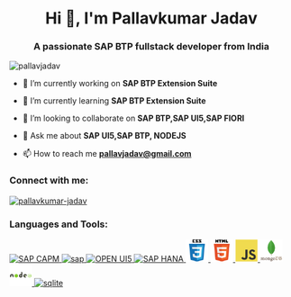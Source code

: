 <h1 align="center">Hi 👋, I'm Pallavkumar Jadav</h1>
<h3 align="center">A passionate SAP BTP fullstack developer from India</h3>

<p align="left"> <img src="https://komarev.com/ghpvc/?username=pallavjadav&label=Profile%20views&color=0e75b6&style=flat" alt="pallavjadav" /> </p>

- 🔭 I’m currently working on **SAP BTP Extension Suite**

- 🌱 I’m currently learning **SAP BTP Extension Suite**

- 👯 I’m looking to collaborate on **SAP BTP,SAP UI5,SAP FIORI**

- 💬 Ask me about **SAP UI5,SAP BTP, NODEJS**

- 📫 How to reach me **pallavjadav@gmail.com**

<h3 align="left">Connect with me:</h3>
<p align="left">
<a href="https://linkedin.com/in/pallavkumar-jadav" target="blank"><img align="center" src="https://raw.githubusercontent.com/rahuldkjain/github-profile-readme-generator/master/src/images/icons/Social/linked-in-alt.svg" alt="pallavkumar-jadav" height="30" width="40" /></a>
</p>

<h3 align="left">Languages and Tools:</h3>
<p align="left"> 
	<a href="https://cap.cloud.sap/docs/" target="_blank" rel="noreferrer"> 
    <img src="https://cap.cloud.sap/docs/assets/logos/cap.svg" alt="SAP CAPM " width="40" height="40"/> 
  </a>
	<a href="https://www.sap.com/" target="_blank" rel="noreferrer"> 
    <img src="https://avatars.githubusercontent.com/u/50221243?s=40&v=4" alt="sap" width="40" height="40"/> 
  </a>
	<a href="https://openui5.org/" target="_blank" rel="noreferrer"> 
    <img src="https://encrypted-tbn0.gstatic.com/images?q=tbn:ANd9GcS1wNhbna63crTdP2FkQzFK1X8Ix-Uk5MZXMGPZWbpnxCKFWO6x-BGh2s3Ic9EudJN30Ik&usqp=CAU" alt="OPEN UI5" width="40" height="40"/> 
  </a>
	<a href="https://cap.cloud.sap/docs/" target="_blank" rel="noreferrer"> 
    <img src="milesweb.in/blog/wp-content/uploads/2019/10/SAP-HANA-Cloud-Services-DBaaS-and-DWaaS.png" alt="SAP HANA " width="40" height="40"/> 
  </a>
  <a href="https://www.w3schools.com/css/" target="_blank" rel="noreferrer"> 
    <img src="https://raw.githubusercontent.com/devicons/devicon/master/icons/css3/css3-original-wordmark.svg" alt="css3" width="40" height="40"/> 
  </a> <a href="https://www.w3.org/html/" target="_blank" rel="noreferrer"> <img src="https://raw.githubusercontent.com/devicons/devicon/master/icons/html5/html5-original-wordmark.svg" alt="html5" width="40" height="40"/> </a> <a href="https://developer.mozilla.org/en-US/docs/Web/JavaScript" target="_blank" rel="noreferrer"> <img src="https://raw.githubusercontent.com/devicons/devicon/master/icons/javascript/javascript-original.svg" alt="javascript" width="40" height="40"/> </a> <a href="https://www.mongodb.com/" target="_blank" rel="noreferrer"> <img src="https://raw.githubusercontent.com/devicons/devicon/master/icons/mongodb/mongodb-original-wordmark.svg" alt="mongodb" width="40" height="40"/> </a> <a href="https://nodejs.org" target="_blank" rel="noreferrer"> <img src="https://raw.githubusercontent.com/devicons/devicon/master/icons/nodejs/nodejs-original-wordmark.svg" alt="nodejs" width="40" height="40"/> </a> <a href="https://www.sqlite.org/" target="_blank" rel="noreferrer"> <img src="https://www.vectorlogo.zone/logos/sqlite/sqlite-icon.svg" alt="sqlite" width="40" height="40"/> </a> </p>
